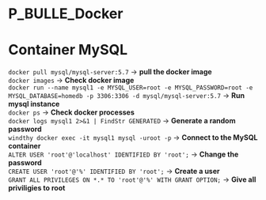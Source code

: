 # P_BULLE_Docker
Container MySQL
======
`docker pull mysql/mysql-server:5.7` -> **pull the docker image**  
`docker images` -> **Check docker image**  
`docker run --name mysql1 -e MYSQL_USER=root -e MYSQL_PASSWORD=root -e MYSQL_DATABASE=homedb -p 3306:3306 -d mysql/mysql-server:5.7` -> **Run mysql instance**  
`docker ps` -> **Check docker processes**  
`docker logs mysql1 2>&1 | FindStr GENERATED` -> **Generate a random password**  
`windthy docker exec -it mysql1 mysql -uroot -p` -> **Connect to the MySQL container**  
`ALTER USER 'root'@'localhost' IDENTIFIED BY 'root';` -> **Change the password**  
`CREATE USER 'root'@'%' IDENTIFIED BY 'root';` -> **Create a user**  
`GRANT ALL PRIVILEGES ON *.* TO 'root'@'%' WITH GRANT OPTION;` -> **Give all priviligies to root** 
